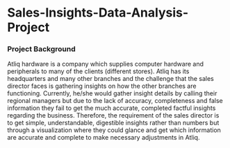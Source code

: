 # Sales-Insights-Data-Analysis-Project

### Project Background

Atliq hardware is a company which supplies computer hardware and peripherals to many of the clients (different stores). Atliq has its headquarters and many other branches and the challenge that the sales director faces is gathering insights on how the other branches are functioning. Currently, he/she would gather insight details by calling their regional managers but due to the lack of accuracy, completeness and false information they fail to get the much accurate, completed factful insights regarding the business. Therefore, the requirement of the sales director is to get simple, understandable, digestible insights rather than numbers but through a visualization where they could glance and get which information are accurate and complete to make necessary adjustments in Atliq.  
